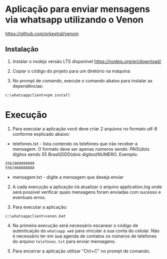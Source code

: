 # Aplicação para enviar mensagens via whatsapp utilizando o Venon

https://github.com/orkestral/venom

## Instalação

1. Instalar o nodejs versão LTS disponível https://nodejs.org/en/download/

2. Copiar o código do projeto para um diretório na máquina:

3. No prompt de comando, execute o comando abaixo para instalar as dependências:

```
c:\whatsappclient>npm install
```

# Execução

1. Para executar a aplicação você deve criar 2 arquivos no formato utf-8 conforme explicado abaixo:

- telefones.txt - lista contendo os telefones que irão receber a mensagem. O formato deve ser apenas números sendo: PAIS(dois dígitos sendo 55 Brasíl)DDD(dois dígitos)NUMERO.
  Exemplo:

```
5561989999999
5561988888888
```

- mensagem.txt - digite a mensagem que deseja enviar

2. A cada execução a aplicação irá atualizar o arquivo application.log onde será possível verificar quais mensagens foram enviadas com sucesso e eventuais erros.

3. Para executar a aplicação:

```
c:\whatsappclient>venon.bat
```

4. Na primeira execução será necessário escanear o código de autenticação do `whatsapp web` para vincular a sua conta do celular. Não é necessário ter em sua agenda de contatos os números de telefones do arquivo `telefones.txt` para enviar mensagens.

5. Para encerrar a aplicação utilizar "Ctrl+C" no prompt de comando.
